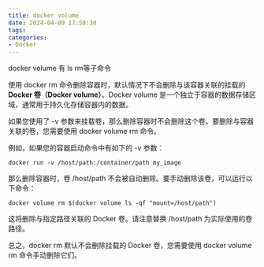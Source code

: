 ```yaml
---
title: docker volume
date: 2024-04-09 17:58:30
tags:
categories:
- Docker
---
```


docker volume 有 ls rm等子命令

使用 docker rm 命令删除容器时，默认情况下不会删除与该容器关联的挂载的 **Docker 卷（Docker volume）**。Docker volume 是一个独立于容器的数据存储区域，通常用于持久化存储容器内的数据。

如果您使用了 -v 参数来挂载卷，那么删除容器时不会删除这个卷。要删除与容器关联的卷，您需要使用 docker volume rm 命令。

例如，如果您的容器启动命令中有如下的 -v 参数：

    docker run -v /host/path:/container/path my_image

那么删除容器时，卷 /host/path 不会被自动删除。要手动删除该卷，可以运行以下命令：

    docker volume rm $(docker volume ls -qf "mount=/host/path")

这将删除与指定路径关联的 Docker 卷。请注意替换 /host/path 为实际使用的卷路径。

总之，docker rm 默认不会删除挂载的 Docker 卷，您需要使用 docker volume rm 命令手动删除它们。
